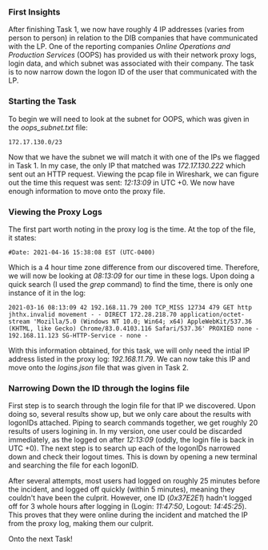 ### First Insights

After finishing Task 1, we now have roughly 4 IP addresses (varies from person to person) in relation to the DIB companies that have communicated with the LP. One of the reporting companies *Online Operations and Production Services* (OOPS) has provided us with their network proxy logs, login data, and which subnet was associated with their company. The task is to now narrow down the logon ID of the user that communicated with the LP.

### Starting the Task

To begin we will need to look at the subnet for OOPS, which was given in the *oops_subnet.txt* file:

```
172.17.130.0/23
```

Now that we have the subnet we will match it with one of the IPs we flagged in Task 1. In my case, the only IP that matched was *172.17.130.222* which sent out an HTTP request. Viewing the pcap file in Wireshark, we can figure out the time this request was sent: *12:13:09* in UTC +0. We now have enough information to move onto the proxy file.

### Viewing the Proxy Logs

The first part worth noting in the proxy log is the time. At the top of the file, it states:

```
#Date: 2021-04-16 15:38:08 EST (UTC-0400)
```

Which is a 4 hour time zone difference from our discovered time. Therefore, we will now be looking at *08:13:09* for our time in these logs. Upon doing a quick search (I used the *grep* command) to find the time, there is only one instance of it in the log:

```
2021-03-16 08:13:09 42 192.168.11.79 200 TCP_MISS 12734 479 GET http jhthx.invalid movement - - DIRECT 172.28.218.70 application/octet-stream 'Mozilla/5.0 (Windows NT 10.0; Win64; x64) AppleWebKit/537.36 (KHTML, like Gecko) Chrome/83.0.4103.116 Safari/537.36' PROXIED none - 192.168.11.123 SG-HTTP-Service - none -
```

With this information obtained, for this task, we will only need the intial IP address listed in the proxy log: *192.168.11.79*. We can now take this IP and move onto the *logins.json* file that was given in Task 2.

### Narrowing Down the ID through the logins file

First step is to search through the login file for that IP we discovered. Upon doing so, several results show up, but we only care about the results with logonIDs attached. Piping to search commands together, we get roughly 20 results of users logining in. In my version, one user could be discarded immediately, as the logged on after *12:13:09* (oddly, the login file is back in UTC +0). The next step is to search up each of the logonIDs narrowed down and check their logout times. This is down by opening a new terminal and searching the file for each logonID.

After several attempts, most users had logged on roughly 25 minutes before the incident, and logged off quickly (within 5 minutes), meaning they couldn't have been the culprit. However, one ID (*0x37E2E1*) hadn't logged off for 3 whole hours after logging in (Login: *11:47:50*, Logout: *14:45:25*). This proves that they were online during the incident and matched the IP from the proxy log, making them our culprit.

Onto the next Task!
